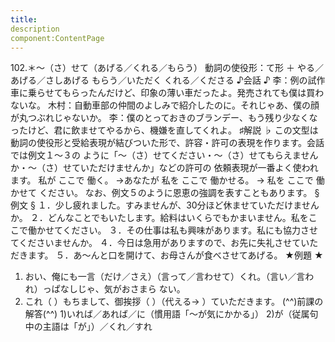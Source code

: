 ```yaml
---
title:
description
component:ContentPage
---
```



102.＊～（さ）せて（あげる／くれる／もらう）
動詞の使役形：て形 ＋ やる／あげる／さしあげる
もらう／いただく
くれる／くださる
♪会話 ♪
李：例の試作車に乗らせてもらったんだけど、印象の薄い車だったよ。発売されても僕は買わないな。 木村：自動車部の仲間のよしみで紹介したのに。それじゃあ、僕の顔が丸つぶれじゃないか。
李：僕のとっておきのブランデー、もう残り少なくなったけど、君に飲ませてやるから、機嫌を直してくれよ。
♯解説 ♭
この文型は動詞の使役形と受給表現が結びついた形で、許容・許可の表現を作ります。会話では例文１～３の
ように「～（さ）せてください・～（さ）せてもらえませんか・～（さ）せていただけませんか」などの許可の 依頼表現が一番よく使われます。
私が ここで 働く。
→あなたが 私を ここで 働かせる。
→ 私を ここで 働かせて ください。 なお、例文５のように恩恵の強調を表すこともあります。
§例文 §
１．少し疲れました。すみませんが、30分ほど休ませていただけませんか。
２．どんなことでもいたします。給料はいくらでもかまいません。私をここで働かせてください。
３．その仕事は私も興味があります。私にも協力させてくださいませんか。
４．今日は急用がありますので、お先に失礼させていただきます。
５．あ～んと口を開けて、お母さんが食べさせてあげる。
★例題 ★
1) おい、俺にも一言（だけ／さえ）（言って／言わせて）くれ。（言い／言われ）っぱなしじゃ、気がおさまら
ない。    
2) これ（ ）もちまして、御挨拶（ ）（代える→ ）ていただきます。
(^^)前課の解答(^^)
1)いれば／あれば／に（慣用語「～が気にかかる」）
2)が（従属句中の主語は「が」）／くれ／すれ
